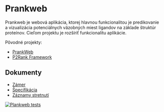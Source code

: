 # Prankweb
Prankweb je webová aplikácia, ktorej hlavnou funkcionalitou je predikovanie a vizualizácia potenciálnych väzobných miest ligandov na základe štruktúr proteínov. Cieľom projektu je rozšíriť funkcionalitu aplikácie.

Pôvodné projekty:
* [PrankWeb](https://github.com/cusbg/prankweb)
* [P2Rank Framework](https://github.com/cusbg/p2rank-framework)

## Dokumenty
* [Zámer](docs/zamer.md)
* [Špecifikácia](https://docs.google.com/document/d/14Hx850b0bldpcYYky8Qy-FPD1uYN_zixqSKjVb0__-s/edit#heading=h.9i35mqlrcaay)
* [Záznamy stretnutí](meetings/)

[![Plankweb tests](https://github.com/milantru/prankweb/actions/workflows/github-actions.yml/badge.svg)](https://github.com/milantru/prankweb/actions/workflows/github-actions.yml)